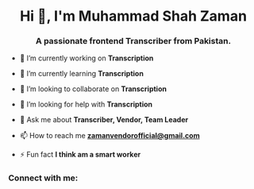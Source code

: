 <h1 align="center">Hi 👋, I'm Muhammad Shah Zaman</h1>
<h3 align="center">A passionate frontend Transcriber from Pakistan.</h3>

- 🔭 I’m currently working on **Transcription**

- 🌱 I’m currently learning **Transcription**

- 👯 I’m looking to collaborate on **Transcription**

- 🤝 I’m looking for help with **Transcription**

- 💬 Ask me about **Transcriber, Vendor, Team Leader**

- 📫 How to reach me **zamanvendorofficial@gmail.com**

- ⚡ Fun fact **I think am a smart worker**

<h3 align="left">Connect with me:</h3>
<p align="left">
</p>
